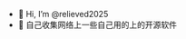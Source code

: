 - 👋 Hi, I’m @relieved2025
- 👀 自己收集网络上一些自己用的上的开源软件

<!---
relieved2025/relieved2025 is a ✨ special ✨ repository because its `README.md` (this file) appears on your GitHub profile.
You can click the Preview link to take a look at your changes.
--->
